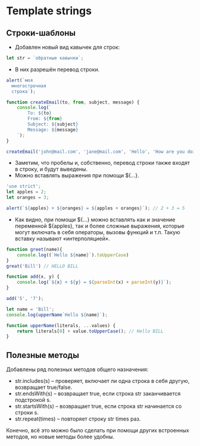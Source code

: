 # Template strings

## Строки-шаблоны

- Добавлен новый вид кавычек для строк:

```js
let str = `обратные кавычки`;
```

- В них разрешён перевод строки.

```js
alert(`моя
  многострочная
  строка`);
```
```js
function createEmail(to, from, subject, message) {
    console.log(`
        To: ${to}
        From: ${from}
        Subject: ${subject}
        Message: ${message}
    `);
}

createEmail('john@mail.com', 'jane@mail.com', 'Hello', 'How are you doing?');
```

- Заметим, что пробелы и, собственно, перевод строки также входят в строку, и будут выведены.
- Можно вставлять выражения при помощи ${…}.

```js
'use strict';
let apples = 2;
let oranges = 3;

alert(`${apples} + ${oranges} = ${apples + oranges}`); // 2 + 3 = 5
```

- Как видно, при помощи ${…} можно вставлять как и значение переменной ${apples}, так и более сложные выражения, которые могут включать в себя операторы, вызовы функций и т.п. Такую вставку называют «интерполяцией».

```js
function greet(name){
    console.log((`Hello ${name}`).toUpperCase)
}
great('Bill') // HELLO BILL
```
```js
function add(x, y) {
    console.log(`${x} + ${y} = ${parseInt(x) + parseInt(y)}`);
}

add('5', '7');
```
```js
let name = 'Bill';
console.log(upperName`Hello ${name}`);

function upperName(literals, ...values) {
    return literals[0] + value.toUpperCase(); // Hello BILL
}
```

## Полезные методы

Добавлены ряд полезных методов общего назначения:

- str.includes(s) – проверяет, включает ли одна строка в себя другую, возвращает true/false.
- str.endsWith(s) – возвращает true, если строка str заканчивается подстрокой s.
- str.startsWith(s) – возвращает true, если строка str начинается со строки s.
- str.repeat(times) – повторяет строку str times раз.

Конечно, всё это можно было сделать при помощи других встроенных методов, но новые методы более удобны.
